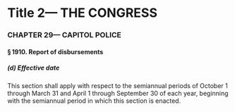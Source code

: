 
# Title 2— THE CONGRESS
### CHAPTER 29— CAPITOL POLICE
#### § 1910. Report of disbursements
##### (d) Effective date

This section shall apply with respect to the semiannual periods of October 1 through March 31 and April 1 through September 30 of each year, beginning with the semiannual period in which this section is enacted.
